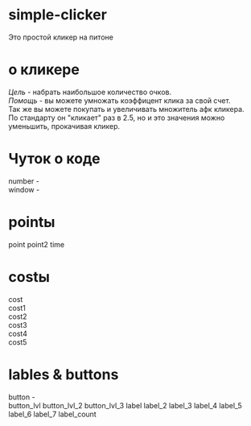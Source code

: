 # simple-clicker
Это простой кликер на питоне
# о кликере
 *Цель* - набрать наибольшое количество очков.  
 *Помощь* - вы можете умножать коэффицент клика за свой счет.  
 Так же вы можете покупать и увеличивать множитель афк кликера.  
 По стандарту он "кликает" раз в 2.5, но и это значения можно уменьшить, прокачивая кликер.
# Чуток о коде
number -  
window -  
# pointы
 point
 point2
 time
# costы
 cost  
 cost1  
 cost2  
 cost3  
 cost4  
 cost5  
# lables & buttons
 button -  
 button_lvl
 button_lvl_2
 button_lvl_3
 label
 label_2
 label_3
 label_4
 label_5
 label_6
 label_7
 label_count
